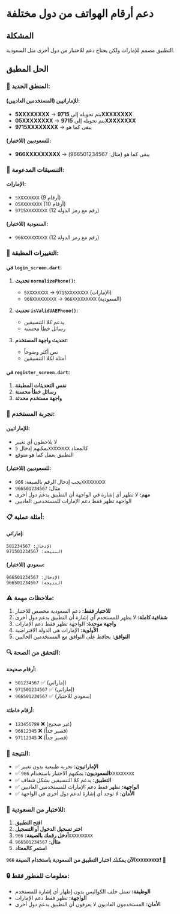 # دعم أرقام الهواتف من دول مختلفة

## المشكلة
التطبيق مصمم للإمارات ولكن يحتاج دعم للاختبار من دول أخرى مثل السعودية.

## الحل المطبق

### 🎯 **المنطق الجديد:**

#### **للإماراتيين (المستخدمين العاديين):**
- **5XXXXXXXX** → يتم تحويله إلى **9715XXXXXXXX**
- **05XXXXXXXX** → يتم تحويله إلى **9715XXXXXXXX**
- **9715XXXXXXXX** → يبقى كما هو

#### **للسعوديين (للاختبار):**
- **966XXXXXXXXX** → يبقى كما هو (مثال: 966501234567)

### 📱 **التنسيقات المدعومة:**

#### **الإمارات:**
- `5XXXXXXXX` (9 أرقام)
- `05XXXXXXXX` (10 أرقام)
- `9715XXXXXXXX` (12 رقم مع رمز الدولة)

#### **السعودية (للاختبار):**
- `966XXXXXXXXX` (12 رقم مع رمز الدولة)

### 🔧 **التغييرات المطبقة:**

#### **في `login_screen.dart`:**
1. **تحديث `normalizePhone()`:**
   - `5XXXXXXXX` → `9715XXXXXXXX` (الإمارات)
   - `966XXXXXXXXX` → `966XXXXXXXXX` (السعودية)

2. **تحديث `isValidUAEPhone()`:**
   - يدعم كلا التنسيقين
   - رسائل خطأ محسنة

3. **تحديث واجهة المستخدم:**
   - نص أكثر وضوحاً
   - أمثلة لكلا التنسيقين

#### **في `register_screen.dart`:**
1. **نفس التحديثات المطبقة**
2. **رسائل خطأ محسنة**
3. **واجهة مستخدم محدثة**

### 🎨 **تجربة المستخدم:**

#### **للإماراتيين:**
- لا يلاحظون أي تغيير
- يمكنهم إدخال `5XXXXXXXX` كالمعتاد
- التطبيق يعمل كما هو متوقع

#### **للسعوديين (للاختبار):**
- يجب إدخال الرقم بالصيغة: `966XXXXXXXXX`
- مثال: `966501234567`
- **مهم:** لا تظهر أي إشارة في الواجهة أن التطبيق يدعم دول أخرى
- الواجهة تظهر فقط دعم الإمارات للمستخدمين العاديين

### 📋 **أمثلة عملية:**

#### **إماراتي:**
```
الإدخال: 501234567
النتيجة: 971501234567
```

#### **سعودي (للاختبار):**
```
الإدخال: 966501234567
النتيجة: 966501234567
```

### ⚠️ **ملاحظات مهمة:**

1. **للاختبار فقط:** دعم السعودية مخصص للاختبار
2. **شفافية كاملة:** لا يظهر للمستخدم أي إشارة أن التطبيق يدعم دول أخرى
3. **واجهة موحدة:** الواجهة تظهر فقط دعم الإمارات
4. **الأولوية:** الإمارات هي الدولة الافتراضية
5. **التوافق:** يحافظ على التوافق مع المستخدمين الحاليين

### 🔍 **التحقق من الصحة:**

#### **أرقام صحيحة:**
- `501234567` ✅ (إماراتي)
- `971501234567` ✅ (إماراتي)
- `966501234567` ✅ (سعودي للاختبار)

#### **أرقام خاطئة:**
- `123456789` ❌ (غير صحيح)
- `96612345` ❌ (قصير جداً)
- `97112345` ❌ (قصير جداً)

### 🚀 **النتيجة:**

- ✅ **الإماراتيون:** تجربة طبيعية بدون تغيير
- ✅ **السعوديون:** يمكنهم الاختبار باستخدام `966XXXXXXXXX`
- ✅ **التطبيق:** يدعم كلا التنسيقين بشكل شفاف
- ✅ **الواجهة:** تظهر فقط دعم الإمارات للمستخدمين العاديين
- ✅ **الأمان:** لا توجد أي إشارة لدعم دول أخرى في الواجهة

### 📝 **للاختبار من السعودية:**

1. **افتح التطبيق**
2. **اختر تسجيل الدخول أو التسجيل**
3. **أدخل رقمك بالصيغة:** `966XXXXXXXXX`
4. **مثال:** `966501234567`
5. **استمر كالمعتاد**

**الآن يمكنك اختبار التطبيق من السعودية باستخدام الصيغة `966XXXXXXXXX`! 🚀**

### 🔒 **معلومات للمطور فقط:**

- **الوظيفة:** تعمل خلف الكواليس بدون إظهار أي إشارة للمستخدم
- **الواجهة:** تظهر فقط دعم الإمارات
- **الأمان:** المستخدمون العاديون لا يعرفون أن التطبيق يدعم دول أخرى 